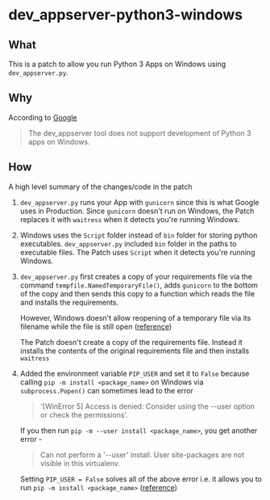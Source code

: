 # dev_appserver-python3-windows

## What
This is a patch to allow you run Python 3 Apps on Windows using ```dev_appserver.py```.

## Why
According to [Google](https://cloud.google.com/appengine/docs/standard/testing-and-deploying-your-app?tab=python)

> The dev_appserver tool does not support development of Python 3 apps on Windows.

## How
A high level summary of the changes/code in the patch

1. ```dev_appserver.py``` runs your App with ```gunicorn``` since this is what Google uses in Production. Since ```gunicorn``` doesn't run on Windows, the Patch replaces it with ```waitress``` when it detects you're running Windows.

2. Windows uses the ```Script``` folder instead of ```bin``` folder for storing python executables. ```dev_appserver.py``` included ```bin``` folder in the paths to executable files. The Patch uses ```Script``` when it detects you're running Windows.

3. ```dev_appserver.py``` first creates a copy of your requirements file via the command ```tempfile.NamedTemporaryFile()```, adds ```gunicorn``` to the bottom of the copy and then sends this copy to a function which reads the file and installs the requirements. 

    However, Windows doesn't allow reopening of a temporary file via its filename while the file is still open ([reference](https://docs.python.org/2.7/library/tempfile.html#tempfile.NamedTemporaryFile)) 

    The Patch doesn't create a copy of the requirements file. Instead it installs the contents of the original requirements file and then installs ```waitress```

4. Added the environment variable ```PIP_USER``` and set it to ```False``` because calling ```pip -m install <package_name>``` on Windows via ```subprocess.Popen()``` can sometimes lead to the error 

    > '[WinError 5] Access is denied: Consider using the --user option or check the permissions'. 


    If you then run ```pip -m --user install <package_name>```, you get another error - 
    
    
    > Can not perform a '--user' install. User site-packages are not visible in this virtualenv.
    
    
    Setting ```PIP_USER = False``` solves all of the above error i.e. it allows you to run ```pip -m install <package_name>``` ([reference](https://github.com/gitpod-io/gitpod/issues/1997#issuecomment-708480259))
